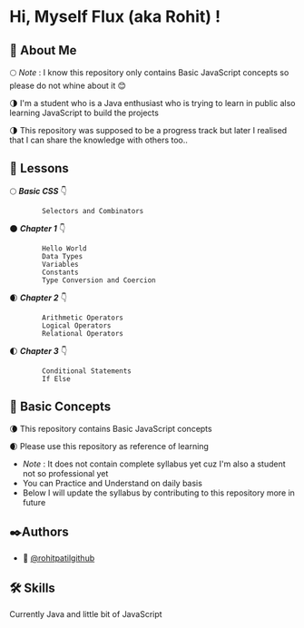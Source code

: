 # Hi, Myself Flux (aka Rohit) !

## 🚀 About Me

🌕 *Note* : I know this repository only contains Basic JavaScript concepts so please do not whine about it 😊

🌗 I'm a student who is a Java enthusiast who is trying to learn in public also learning JavaScript to build the projects

🌗 This repository was supposed to be a progress track but later I realised that I can share the knowledge with others too.. 

## 📑 Lessons

🌕 ***Basic CSS*** 👇

            Selectors and Combinators
            
🌑 ***Chapter 1*** 👇

            Hello World
            Data Types
            Variables
            Constants
            Type Conversion and Coercion

🌒 ***Chapter 2*** 👇

            Arithmetic Operators
            Logical Operators
            Relational Operators

🌓 ***Chapter 3*** 👇

            Conditional Statements
            If Else

## 🎯 Basic Concepts

🌘 This repository contains Basic JavaScript concepts

🌒 Please use this repository as reference of learning 
- *Note* : It does not contain complete syllabus yet cuz I'm also  a student not so professional yet
- You can Practice and Understand on daily basis
- Below I will update the syllabus by contributing to this repository more in future

## ✒️Authors

- 📝 [@rohitpatilgithub](https://www.github.com/rohitpatilgithub)

## 🛠 Skills
Currently Java and little bit of JavaScript
